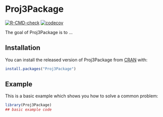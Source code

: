 
# Proj3Package

<!-- badges: start -->
[![R-CMD-check](https://github.com/toadmengo/Proj3Package/workflows/R-CMD-check/badge.svg)](https://github.com/toadmengo/Proj3Package/actions)
[![codecov](https://codecov.io/gh/toadmengo/Proj3Package/branch/master/graph/badge.svg?token=0KPDTJDOLB)](https://codecov.io/gh/toadmengo/Proj3Package)
<!-- badges: end -->

The goal of Proj3Package is to ...

## Installation

You can install the released version of Proj3Package from [CRAN](https://CRAN.R-project.org) with:

``` r
install.packages("Proj3Package")
```

## Example

This is a basic example which shows you how to solve a common problem:

``` r
library(Proj3Package)
## basic example code
```

